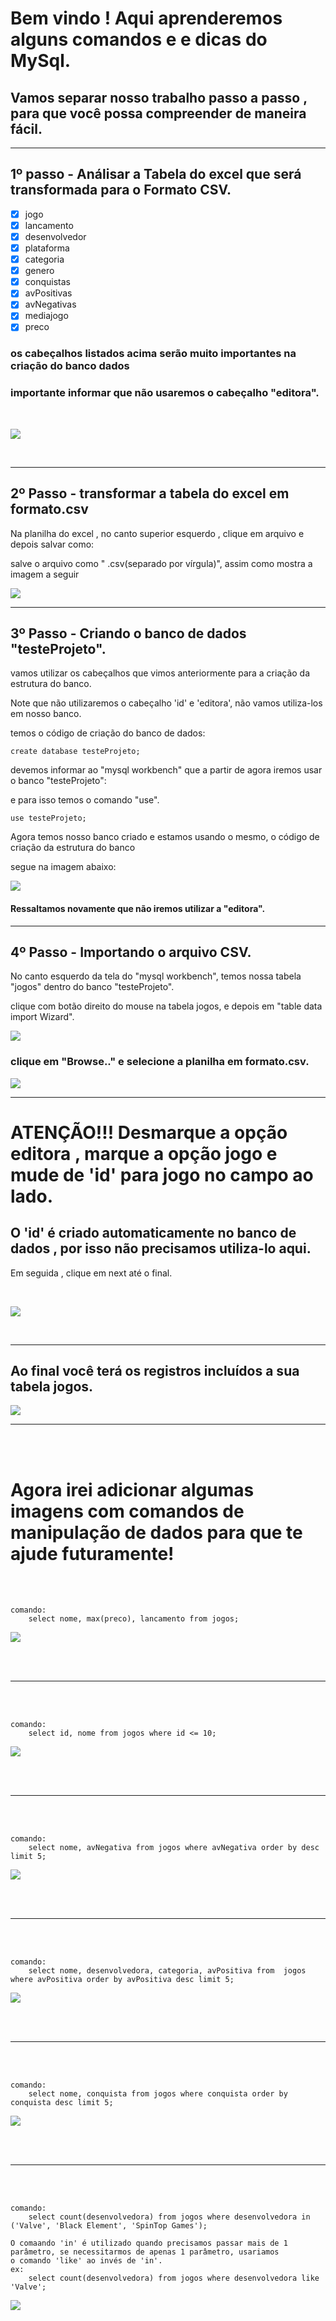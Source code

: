 # Bem vindo ! Aqui aprenderemos alguns comandos e e dicas do MySql.

## Vamos separar nosso trabalho passo a passo , para que você possa compreender de maneira fácil.
***
## 1º passo - Análisar a Tabela do excel que será transformada para o Formato CSV.


- [x] jogo
- [x] lancamento
- [x] desenvolvedor
- [x] plataforma
- [x] categoria
- [x] genero
- [x] conquistas
- [x] avPositivas
- [x] avNegativas
- [x] mediajogo
- [x] preco

### os cabeçalhos listados acima serão muito importantes na criação do banco dados
### importante informar que não usaremos o cabeçalho "editora".


<br>

![](img/tabelaFormatoExcel.jpg)

<br>

***
## 2º Passo - transformar a tabela do excel em formato.csv

Na planilha do excel , no canto superior esquerdo , clique em arquivo e depois salvar como:

salve o arquivo como " .csv(separado por vírgula)", assim como mostra a imagem a seguir


![](img/salvando%20em%20csv.png)
***

## 3º Passo -  Criando o banco de dados "testeProjeto".

vamos utilizar os cabeçalhos que vimos anteriormente para a criação da estrutura do banco.

Note que não utilizaremos o cabeçalho 'id' e 'editora', não vamos utiliza-los em nosso banco.


temos o código de criação do banco de dados:

    create database testeProjeto;

devemos informar ao "mysql workbench" que a partir de agora iremos usar o banco "testeProjeto":

e para isso temos o comando "use".

    use testeProjeto;

Agora temos nosso banco criado e estamos usando o mesmo, o código de criação da estrutura do banco

segue na imagem abaixo:

![](img/criacao%20tabele%20de%20testes.png)

#### Ressaltamos novamente que não iremos utilizar a "editora".

***

## 4º Passo - Importando o arquivo CSV.

No canto esquerdo da tela do "mysql workbench", temos nossa tabela "jogos" dentro do banco "testeProjeto".

clique com botão direito do mouse na tabela jogos, e depois em "table data import Wizard".

![](img/importacao%20passo%201.png)

### clique em "Browse.." e selecione a planilha em formato.csv.

![](img/importacao%20passo%202.png)

***

# ATENÇÃO!!! Desmarque a opção editora , marque a opção jogo e mude de 'id' para jogo no campo ao lado.
## O 'id' é criado automaticamente no banco de dados , por isso não precisamos utiliza-lo aqui.

Em seguida , clique em next até o final.

<br>

![](img/importacao%20passo%203.png)

<br>

***

## Ao final você terá os registros incluídos a sua tabela jogos.

![](img/importacao%20passo%204.png)

***
<br><br>

# Agora irei adicionar algumas imagens com comandos de manipulação de dados para que te ajude futuramente! 
<br><br>

    comando:
        select nome, max(preco), lancamento from jogos;



![](img/maisCaro.jpeg)

<br><br>

***
<br><br>

    comando:
        select id, nome from jogos where id <= 10;


![](img/nomesOrdem.jpeg)

<br><br>

***
<br><br>

    comando:
        select nome, avNegativa from jogos where avNegativa order by desc limit 5;

![](img/avNegativas.jpeg)

<br><br>

***
<br><br>

    comando:
        select nome, desenvolvedora, categoria, avPositiva from  jogos where avPositiva order by avPositiva desc limit 5;

![](img/avPositivas.jpeg)

<br><br>

***
<br><br>

    comando:
        select nome, conquista from jogos where conquista order by conquista desc limit 5;
![](img/topConquistas.jpeg)

<br><br>

***

<br><br>

    comando:
        select count(desenvolvedora) from jogos where desenvolvedora in ('Valve', 'Black Element', 'SpinTop Games');
    
    O comaando 'in' é utilizado quando precisamos passar mais de 1 parâmetro, se necessitarmos de apenas 1 parâmetro, usariamos
    o comando 'like' ao invés de 'in'.
    ex:
        select count(desenvolvedora) from jogos where desenvolvedora like 'Valve';

![](img/countFunction.jpeg)
